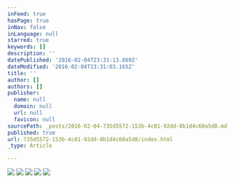 ```yaml
---
inFeed: true
hasPage: true
inNav: false
inLanguage: null
starred: true
keywords: []
description: ''
datePublished: '2016-02-04T23:31:13.869Z'
dateModified: '2016-02-04T23:31:03.165Z'
title: ''
author: []
authors: []
publisher:
  name: null
  domain: null
  url: null
  favicon: null
sourcePath: _posts/2016-02-04-735d5572-153b-4c01-92dd-0b1d4c60a5d8.md
published: true
url: 735d5572-153b-4c01-92dd-0b1d4c60a5d8/index.html
_type: Article

---
```

![](https://the-grid-user-content.s3-us-west-2.amazonaws.com/bec4b058-edb5-4647-b5e8-615a2202676f.jpg)
![](https://the-grid-user-content.s3-us-west-2.amazonaws.com/aa7843d8-f97b-4804-a9a8-47b3a4417410.JPG)
![](https://the-grid-user-content.s3-us-west-2.amazonaws.com/160facff-588a-425d-a7b1-e5d9ad3d5cda.JPG)
![](https://the-grid-user-content.s3-us-west-2.amazonaws.com/d4b97750-4d68-49e9-8775-eb21197669f9.JPG)
![](https://the-grid-user-content.s3-us-west-2.amazonaws.com/cf2ed084-3bdf-4960-9bf2-b6e5be258667.jpg)